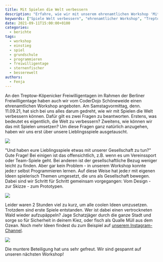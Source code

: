 ```yaml
---
title: Mit Spielen die Welt verbessern
description: "Erfahre, wie wir mit unserem ehrenamtlichen Workshop 'Mit Spielen die Welt verbessern' bei den Treptow-Köpenicker Freiwilligentagen spielerisch gesellschaftliche Themen angegangen sind."
keywords: ["Spiele Welt verbessern", "ehrenamtlicher Workshop", "Treptow-Köpenicker Freiwilligentage", "gesellschaftliche Themen", "Programmieren lernen", "Prototypen entwickeln", "soziale Spiele", "kreative Ideen umsetzen", "Workshop für Kinder", "Team-Spiele"]
date: 2021-09-11T15:00:00+0100
categories:
  - berichte
tags:
  - workshop
  - einstieg
  - spiel
  - grundschule
  - programmieren
  - freiwilligentage
  - sternenfischer
  - besserewelt
authors:
  - Fenja
---
```

An den Treptow-Köpenicker Freiwilligentagen im Rahmen der Berliner Freiwilligentage haben auch wir vom CoderDojo Schöneweide einen ehrenamtlichen Workshop angeboten. Am Samstagvormittag, denn. 11.09.21, hat sich bei uns alles darum gedreht, wie wir mit Spielen die Welt verbessern können. Dafür gilt es zwei Fragen zu beantworten. Erstens, was bedeutet es eigentlich, die Welt zu verbessern? Zweitens, wie können wir das mit Spielen umsetzen? Um diese Fragen ganz natürlich anzugehen, haben wir uns erst über unsere Lieblingsspiele ausgetauscht. 

![](/images/cms/mit-spielen-die-welt-verbessern_mitspielendieweltverbessern.jpeg)

"Und haben eure Lieblingsspiele etwas mit unserer Gesellschaft zu tun?" Gute Frage! Bei einigen ist das offensichtlich, z.B. wenn es um Vereinssport oder Team-Spiele geht. Bei anderen ist der gesellschaftliche Bezug weniger leicht zu finden. Aber gar kein Problem - in unserem Workshop konnte jede:r selbst Programmieren lernen. Auf diese Weise hat jede:r mit eigenen Ideen spielerisch Themen umgesetzt, die uns als Gesellschaft bewegen. Dabei sind wir Schritt für Schritt gemeinsam vorgegangen: Vom Design - zur Skizze - zum Prototypen.

![](/images/cms/mit-spielen-die-welt-verbessern_vorbereitungkonzept.png)

Leider waren 2 Stunden viel zu kurz, um alle coolen Ideen umzusetzen. Trotzdem sind erste Spiele entstanden. Wer ist dabei einen vertrockneten Wald wieder aufzupäppeln? Jage Schatzjäger durch die ganze Stadt und sorge so für Sicherheit in deinem Kiez, oder fisch als Qualle Müll aus dem Ozean. Noch mehr Ideen findest du zum Beispiel auf [unserem Instagram-Channel](https://www.instagram.com/dojosw/).

![](/images/cms/mit-spielen-die-welt-verbessern_spiele.png)

Die muntere Beteiligung hat uns sehr gefreut. Wir sind gespannt auf unseren nächsten Workshop!
